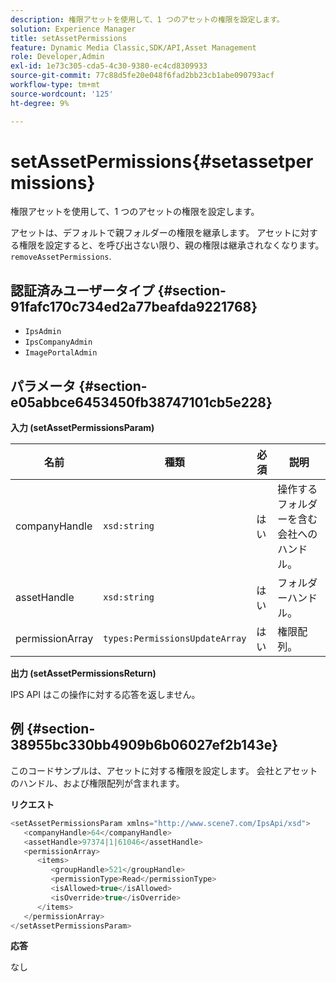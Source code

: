 ```yaml
---
description: 権限アセットを使用して、1 つのアセットの権限を設定します。
solution: Experience Manager
title: setAssetPermissions
feature: Dynamic Media Classic,SDK/API,Asset Management
role: Developer,Admin
exl-id: 1e73c305-cda5-4c30-9380-ec4cd8309933
source-git-commit: 77c88d5fe20e048f6fad2bb23cb1abe090793acf
workflow-type: tm+mt
source-wordcount: '125'
ht-degree: 9%

---
```


# setAssetPermissions{#setassetpermissions}

権限アセットを使用して、1 つのアセットの権限を設定します。

アセットは、デフォルトで親フォルダーの権限を継承します。 アセットに対する権限を設定すると、を呼び出さない限り、親の権限は継承されなくなります。 `removeAssetPermissions`.

## 認証済みユーザータイプ {#section-91fafc170c734ed2a77beafda9221768}

* `IpsAdmin`
* `IpsCompanyAdmin`
* `ImagePortalAdmin`

## パラメータ {#section-e05abbce6453450fb38747101cb5e228}

**入力 (setAssetPermissionsParam)**

| 名前 | 種類 | 必須 | 説明 |
|---|---|---|---|
| companyHandle | `xsd:string` | はい | 操作するフォルダーを含む会社へのハンドル。 |
| assetHandle | `xsd:string` | はい | フォルダーハンドル。 |
| permissionArray | `types:PermissionsUpdateArray` | はい | 権限配列。 |

**出力 (setAssetPermissionsReturn)**

IPS API はこの操作に対する応答を返しません。

## 例 {#section-38955bc330bb4909b6b06027ef2b143e}

このコードサンプルは、アセットに対する権限を設定します。 会社とアセットのハンドル、および権限配列が含まれます。

**リクエスト**

```java
<setAssetPermissionsParam xmlns="http://www.scene7.com/IpsApi/xsd">
   <companyHandle>64</companyHandle>
   <assetHandle>97374|1|61046</assetHandle>
   <permissionArray>
      <items>
         <groupHandle>521</groupHandle>
         <permissionType>Read</permissionType>
         <isAllowed>true</isAllowed>
         <isOverride>true</isOverride>
      </items>
   </permissionArray>
</setAssetPermissionsParam>
```

**応答**

なし
